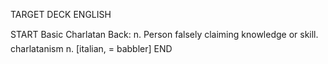 TARGET DECK
ENGLISH

START
Basic
Charlatan
Back: n. Person falsely claiming knowledge or skill.  charlatanism n. [italian, = babbler]
END
